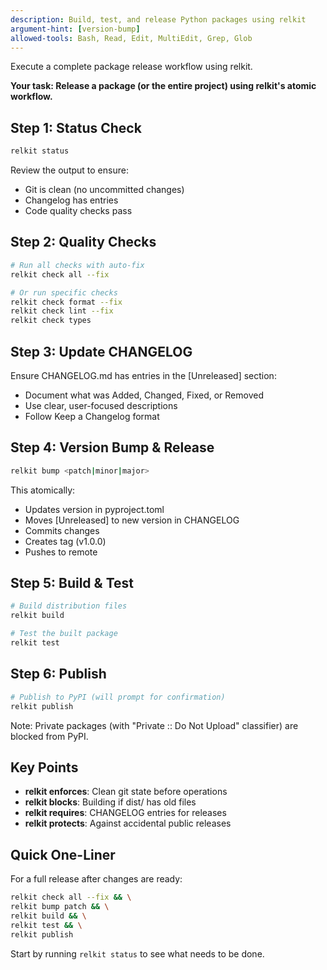```yaml
---
description: Build, test, and release Python packages using relkit
argument-hint: [version-bump]
allowed-tools: Bash, Read, Edit, MultiEdit, Grep, Glob
---
```


Execute a complete package release workflow using relkit.

**Your task: Release a package (or the entire project) using relkit's atomic workflow.**

## Step 1: Status Check

```bash
relkit status
```

Review the output to ensure:
- Git is clean (no uncommitted changes)
- Changelog has entries
- Code quality checks pass

## Step 2: Quality Checks

```bash
# Run all checks with auto-fix
relkit check all --fix

# Or run specific checks
relkit check format --fix
relkit check lint --fix
relkit check types
```

## Step 3: Update CHANGELOG

Ensure CHANGELOG.md has entries in the [Unreleased] section:
- Document what was Added, Changed, Fixed, or Removed
- Use clear, user-focused descriptions
- Follow Keep a Changelog format

## Step 4: Version Bump & Release

```bash
relkit bump <patch|minor|major>
```

This atomically:
- Updates version in pyproject.toml
- Moves [Unreleased] to new version in CHANGELOG
- Commits changes
- Creates tag (v1.0.0)
- Pushes to remote

## Step 5: Build & Test

```bash
# Build distribution files
relkit build

# Test the built package
relkit test
```

## Step 6: Publish

```bash
# Publish to PyPI (will prompt for confirmation)
relkit publish
```

Note: Private packages (with "Private :: Do Not Upload" classifier) are blocked from PyPI.

## Key Points

- **relkit enforces**: Clean git state before operations
- **relkit blocks**: Building if dist/ has old files  
- **relkit requires**: CHANGELOG entries for releases
- **relkit protects**: Against accidental public releases

## Quick One-Liner

For a full release after changes are ready:
```bash
relkit check all --fix && \
relkit bump patch && \
relkit build && \
relkit test && \
relkit publish
```

Start by running `relkit status` to see what needs to be done.
